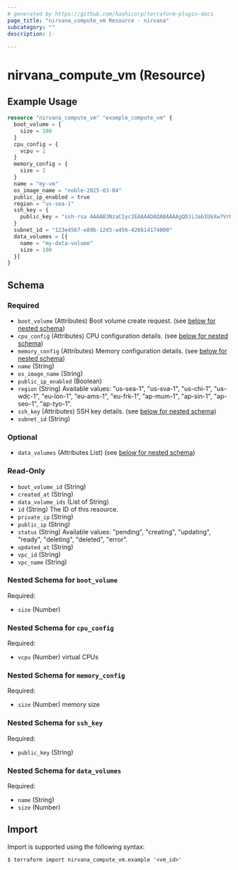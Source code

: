 ```yaml
---
# generated by https://github.com/hashicorp/terraform-plugin-docs
page_title: "nirvana_compute_vm Resource - nirvana"
subcategory: ""
description: |-
  
---
```


# nirvana_compute_vm (Resource)



## Example Usage

```terraform
resource "nirvana_compute_vm" "example_compute_vm" {
  boot_volume = {
    size = 100
  }
  cpu_config = {
    vcpu = 2
  }
  memory_config = {
    size = 2
  }
  name = "my-vm"
  os_image_name = "noble-2025-03-04"
  public_ip_enabled = true
  region = "us-sea-1"
  ssh_key = {
    public_key = "ssh-rsa AAAAB3NzaC1yc2EAAAADAQABAAAAgQDJiJabIUkXw7VrQG+yBohvhEsyoKEYvejZc4RFzV5maybqQei1punVsoe4r6gJttMM1Gr3cNr3OfepikCQAhAchw5ww94ZWqDsDYIqMrlDFbqhGTXDNzFAjeVIKptCOlz9k+7aM69YtLXJ6gFUCq1fbK9PjY+AK28UpMfKYUcyHQ== noname"
  }
  subnet_id = "123e4567-e89b-12d3-a456-426614174000"
  data_volumes = [{
    name = "my-data-volume"
    size = 100
  }]
}
```

<!-- schema generated by tfplugindocs -->
## Schema

### Required

- `boot_volume` (Attributes) Boot volume create request. (see [below for nested schema](#nestedatt--boot_volume))
- `cpu_config` (Attributes) CPU configuration details. (see [below for nested schema](#nestedatt--cpu_config))
- `memory_config` (Attributes) Memory configuration details. (see [below for nested schema](#nestedatt--memory_config))
- `name` (String)
- `os_image_name` (String)
- `public_ip_enabled` (Boolean)
- `region` (String) Available values: "us-sea-1", "us-sva-1", "us-chi-1", "us-wdc-1", "eu-lon-1", "eu-ams-1", "eu-frk-1", "ap-mum-1", "ap-sin-1", "ap-seo-1", "ap-tyo-1".
- `ssh_key` (Attributes) SSH key details. (see [below for nested schema](#nestedatt--ssh_key))
- `subnet_id` (String)

### Optional

- `data_volumes` (Attributes List) (see [below for nested schema](#nestedatt--data_volumes))

### Read-Only

- `boot_volume_id` (String)
- `created_at` (String)
- `data_volume_ids` (List of String)
- `id` (String) The ID of this resource.
- `private_ip` (String)
- `public_ip` (String)
- `status` (String) Available values: "pending", "creating", "updating", "ready", "deleting", "deleted", "error".
- `updated_at` (String)
- `vpc_id` (String)
- `vpc_name` (String)

<a id="nestedatt--boot_volume"></a>
### Nested Schema for `boot_volume`

Required:

- `size` (Number)


<a id="nestedatt--cpu_config"></a>
### Nested Schema for `cpu_config`

Required:

- `vcpu` (Number) virtual CPUs


<a id="nestedatt--memory_config"></a>
### Nested Schema for `memory_config`

Required:

- `size` (Number) memory size


<a id="nestedatt--ssh_key"></a>
### Nested Schema for `ssh_key`

Required:

- `public_key` (String)


<a id="nestedatt--data_volumes"></a>
### Nested Schema for `data_volumes`

Required:

- `name` (String)
- `size` (Number)

## Import

Import is supported using the following syntax:

```shell
$ terraform import nirvana_compute_vm.example '<vm_id>'
```
